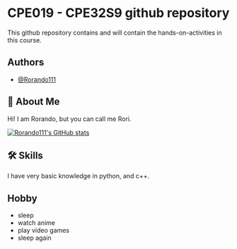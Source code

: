 
# CPE019 - CPE32S9 github repository

This github repository contains and will contain the hands-on-activities in this course.


## Authors

- [@Rorando111](https://github.com/Rorando111)

## 🚀 About Me
Hi! I am Rorando, but you can call me Rori.

[![Rorando111's GitHub stats](https://github-readme-stats.vercel.app/api?username=Rorando111)](https://github.com/Rorando111/github-readme-stats)


## 🛠 Skills
I have very basic knowledge in python, and c++. 

## Hobby
- sleep
- watch anime
- play video games
- sleep again
